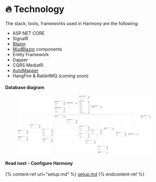 # 🔥 Technology

The stack, tools, frameworks used in Harmony are the following:

* ASP.NET CORE
* SignalR
* [Blazor](https://dotnet.microsoft.com/en-us/apps/aspnet/web-apps/blazor)
* [MudBlazor](https://mudblazor.com/) components
* Entity Framework
* Dapper
* CQRS MediatR
* [AutoMapper](https://automapper.org/)
* HangFire & RabbitMQ _(coming soon)_

#### Database diagram

<figure><img src="../.gitbook/assets/database-diagram.png" alt=""><figcaption></figcaption></figure>

#### Read next - Configure Harmony

{% content-ref url="setup.md" %}
[setup.md](setup.md)
{% endcontent-ref %}
